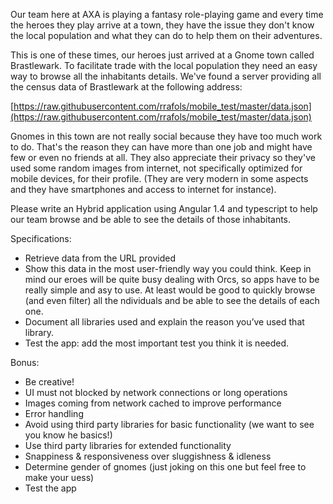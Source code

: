 Our team here at AXA is playing a fantasy role-playing game and every time the
heroes they play arrive at a town, they have the issue they don't know the local
population and what they can do to help them on their adventures.

This is one of these times, our heroes just arrived at a Gnome town called
Brastlewark. To facilitate trade with the local population they need an easy way to
browse all the inhabitants details. We've found a server providing all the census data
of Brastlewark at the following address:

[https://raw.githubusercontent.com/rrafols/mobile_test/master/data.json](https://raw.githubusercontent.com/rrafols/mobile_test/master/data.json)

Gnomes in this town are not really social because they have too much work to do.
That's the reason they can have more than one job and might have few or even no
friends at all. They also appreciate their privacy so they've used some random
images from internet, not specifically optimized for mobile devices, for their profile.
(They are very modern in some aspects and they have smartphones and access to
internet for instance).

Please write an Hybrid application using Angular 1.4 and typescript to help our team
browse and be able to see the details of those inhabitants.

Specifications:
- Retrieve data from the URL provided
- Show this data in the most user-friendly way you could think. Keep in mind our
eroes will be quite busy dealing with Orcs, so apps have to be really simple and
asy to use. At least would be good to quickly browse (and even filter) all the
ndividuals and be able to see the details of each one.
- Document all libraries used and explain the reason you’ve used that library.
- Test the app: add the most important test you think it is needed.

Bonus:
- Be creative!
- UI must not blocked by network connections or long operations
- Images coming from network cached to improve performance
- Error handling
- Avoid using third party libraries for basic functionality (we want to see you know
he basics!)
- Use third party libraries for extended functionality
- Snappiness & responsiveness over sluggishness & idleness
- Determine gender of gnomes (just joking on this one but feel free to make your
uess)
- Test the app
